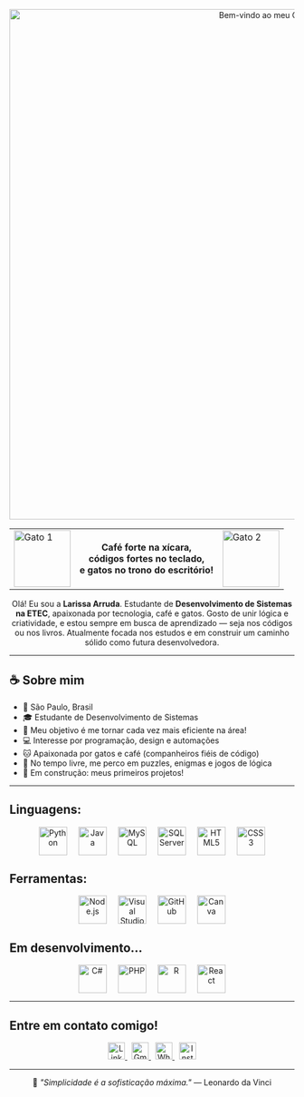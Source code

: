 <p align="center">
  <img src="https://i.imgur.com/EEkOLVx.png" alt="Bem-vindo ao meu GitHub" width="900"/>
</p>

<table align="center">
  <tr>
    <td><img src="https://media.giphy.com/media/mlvseq9yvZhba/giphy.gif" width="100" alt="Gato 1" /></td>
    <td align="center">
      <strong>
        Café forte na xícara,<br>
        códigos fortes no teclado,<br>
        e gatos no trono do escritório!
      </strong>
    </td>
    <td><img src="https://media.giphy.com/media/JIX9t2j0ZTN9S/giphy.gif" width="100" alt="Gato 2" /></td>
  </tr>
</table>

<p align="center">
  Olá! Eu sou a <strong>Larissa Arruda</strong>.  
  Estudante de <strong>Desenvolvimento de Sistemas na ETEC</strong>, apaixonada por tecnologia, café e gatos.  
  Gosto de unir lógica e criatividade, e estou sempre em busca de aprendizado — seja nos códigos ou nos livros.  
  Atualmente focada nos estudos e em construir um caminho sólido como futura desenvolvedora.
</p>

---

## ☕ Sobre mim

- 📍 São Paulo, Brasil  
- 🎓 Estudante de Desenvolvimento de Sistemas
- 🎯 Meu objetivo é me tornar cada vez mais eficiente na área!
- 💻 Interesse por programação, design e automações  
- 🐱 Apaixonada por gatos e café (companheiros fiéis de código)  
- 🧠 No tempo livre, me perco em puzzles, enigmas e jogos de lógica
- 🚀 Em construção: meus primeiros projetos!

---

## Linguagens:

<p align="center" style="gap: 20px; display: flex; justify-content: center; align-items: center; flex-wrap: wrap;">
  <img src="https://cdn.jsdelivr.net/gh/devicons/devicon/icons/python/python-original.svg" width="50" alt="Python" />
  <img src="https://cdn.jsdelivr.net/gh/devicons/devicon/icons/java/java-original.svg" width="50" alt="Java" />
  <img src="https://cdn.jsdelivr.net/gh/devicons/devicon/icons/mysql/mysql-original.svg" width="50" alt="MySQL" />
  <img src="https://cdn.jsdelivr.net/gh/devicons/devicon/icons/sqlite/sqlite-original.svg" width="50" alt="SQL Server" />
  <img src="https://cdn.jsdelivr.net/gh/devicons/devicon/icons/html5/html5-original.svg" width="50" alt="HTML5" />
  <img src="https://cdn.jsdelivr.net/gh/devicons/devicon/icons/css3/css3-original.svg" width="50" alt="CSS3" />
</p>

## Ferramentas:

<p align="center" style="gap: 20px; display: flex; justify-content: center; align-items: center; flex-wrap: wrap;">
  <img src="https://cdn.jsdelivr.net/gh/devicons/devicon/icons/nodejs/nodejs-original.svg" width="50" alt="Node.js" />
  <img src="https://cdn.jsdelivr.net/gh/devicons/devicon/icons/visualstudio/visualstudio-plain.svg" width="50" alt="Visual Studio" />
  <img src="https://cdn.jsdelivr.net/gh/devicons/devicon/icons/github/github-original.svg" width="50" alt="GitHub" />
  <img src="https://cdn.jsdelivr.net/gh/devicons/devicon/icons/canva/canva-original.svg" width="50" alt="Canva" />
</p>


## Em desenvolvimento...

<p align="center" style="gap: 20px; display: flex; justify-content: center; align-items: center; flex-wrap: wrap;">
  <img src="https://cdn.jsdelivr.net/gh/devicons/devicon/icons/csharp/csharp-original.svg" width="50" alt="C#" />
  <img src="https://cdn.jsdelivr.net/gh/devicons/devicon/icons/php/php-original.svg" width="50" alt="PHP" />
  <img src="https://cdn.jsdelivr.net/gh/devicons/devicon/icons/r/r-original.svg" width="50" alt="R" />
  <img src="https://cdn.jsdelivr.net/gh/devicons/devicon/icons/react/react-original.svg" width="50" alt="React" />
</p>

---

## Entre em contato comigo!

<p align="center">
  <a href="https://www.linkedin.com/in/larissa-correia-arruda-08027626a" target="_blank" rel="noopener noreferrer">
    <img src="https://cdn.jsdelivr.net/gh/devicons/devicon/icons/linkedin/linkedin-original.svg" width="30" alt="LinkedIn" />
  </a>
  &nbsp;
  <a href="mailto:larissacorreia3.lca@gmail.com">
    <img src="https://upload.wikimedia.org/wikipedia/commons/4/4e/Gmail_Icon.png" width="30" alt="Gmail" />
  </a>
  &nbsp;
  <a href="https://wa.me/5511975581094" target="_blank" rel="noopener noreferrer">
    <img src="https://cdn-icons-png.flaticon.com/512/733/733585.png" width="30" alt="WhatsApp" />
  </a>
  &nbsp;
  <a href="https://www.instagram.com/seu_usuario_aqui" target="_blank" rel="noopener noreferrer">
    <img src="https://cdn-icons-png.flaticon.com/512/174/174855.png" width="30" alt="Instagram" />
  </a>
</p>

---

<p align="center">
  💬 <em>"Simplicidade é a sofisticação máxima."</em> — Leonardo da Vinci
</p>
